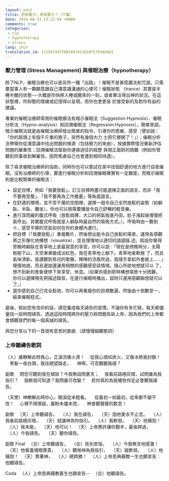 ```yaml
---
layout: post
title: 你有壓力，我有壓力？（下篇）
date: 2014-08-31 13:22:04 +0800
comments: true
categories:
 - nlp
 - hypnotherapy
 - stress
lang: zhcn
translation_id: 11156f447f085847452018f5f934d4d1
---
```


### 壓力管理 (Stress Management) 與催眠治療（hypnotherapy）

除了NLP，催眠治療也可以是另外一種「出路」！催眠不是甚麼魔法和咒語，只需要當事人有一顆願意跟自己潛意識溝通的心便可！催眠狀態 （trance）其實是半睡半醒的狀態──大概是你快將入睡或醒來的一刻，或者專注得出神的狀況。在這狀態裡，所抑壓的情緒或記憶得以呈現，而你也會更易 於接受新的及對你有益的建議。

專業的催眠治療師常用的催眠療法有暗示催眠法（Suggestion Hypnosis）、催眠分析法（Hypno-analysis）和回溯催眠法（Regression Hypnosis）。簡單來說，暗示催眠法就是由催眠治療師發出簡單的指令，引導你的思維、感受（譬如說：「你的肩頭上有個千斤重的擔子，突然有幾個大力 士把它挪開了！」）；催眠分析法帶領你從潛意識中找出問題的根源（包括壓力的來由），按據實際情況重新評估問題的嚴重性；回溯催眠法幫助你連接過往的經歷 與現正面對的困難（例如你曾聽到同事收到解雇信，因而焦慮自己也會遭到相同待遇）。

除了尋求催眠治療師的協助，同時你也可以嘗試在家中找個舒適的地方進行自我催眠。沒有治療師的引導，要進行催眠分析和回溯催眠確實有一定難度，而暗示催眠則是比較簡單的催眠法：

* 設定目標，例如「我要放鬆」。訂立目標時盡可能選擇正面的語言，而非「我不要再受壓」、「我不要再為工作擔憂」等負面語言。
* 在舒適的環境，並不受干擾的空間裡，選擇一個令自己全然放鬆的姿勢（如躺臥、半臥、攤坐）。你也可以按需要播放令自己舒暢的輕音樂。
* 進行深而緩的腹式呼吸（放鬆肩膊，大口的把氣吸進丹田，肚子漲起後慢慢把氣呼出。其實腹式呼吸就是人躺臥時最自然的吸吸方式。）。呼吸時由一數到十，感受平靜的空氣如何在你的身體內運行。
* 把目標（「我要放鬆」）重複數片，然後想出能令自己放鬆的場景，運用各感觀將之形像化地構想（visualize），並且慢慢地以適切的語調描 述。假設你覺得旁晚時躺臥在青草地上是最寫意的享受，你可以說：「現在是傍晚時分，太陽剛剛下山，天空漸漸變成淡紅色，我在青草地上躺下。青草地柔軟極 了，而且氣味清新。我還聽到鳥兒的歌聲。陣陣的涼風吹過，我隨手拿起外套披上……」慢慢地說，而且邊說邊運用相關的感觀感受該情境。隨心所欲地想就可以 了，想不到新的景象便停下來享受、休息。（如果你感到即時構想場景十分困難，你可以選擇預先把描述錄音，在進行催眠時播出，屆時只運用感觀聯想就可以 了。）
* 當你感到自己已完全鬆弛，你可以再重複你的目標數遍，然後由十倒數至一，結束催眠程式。

最後，假如您有信仰的話，請您養成每天禱告的習慣。不論你有多忙碌，每天都儘量找一段時間禱告。透過這段時間將你的壓力與問題告訴上帝，因為我們的上帝都會傾聽我們的每一個真誠的禱告。

與您分享以下的一首很有意思的歌曲 （請慢慢細聽歌詞）

### 上帝聽禱告歌詞

（人）誰瞭解此時我心，正淚流像火燙！
　從我心燒如炭火，又像冰將我封鎖！
　黑髮一夜白頭，我往絕望路走，
　神啊，可否聽聽我禱？

副歌
　問您可聽到我在傾訴？今我無話問蒼天；
　我看前路極灰暗，試問誰為我指引？
　我軟弱可知道？我問誰可改變？
　若你真的為我犧牲你定必會聽我禱告。

（天使）神瞭解此時你心，眼淚從未輕看。
　從最初一如最初，從來都不變不改！
　心裡不用懷疑，冀盼未燼未熄，
　神會聽聲聲的歎息！

副歌
　（天）上帝聽禱告，
　（人）我在禱告，
　（天）因他愛永不止息。
　（人）我看前路極灰暗，
　（天）就讓神為你指引。
　（人）我軟弱，
　（天）他擁抱！
　（人）我未能，
　（天）他可以！
　（天）上帝應許讓你艱辛，最後跨過，
　（人）今我禱告。
　（天）聽你禱告。

副歌 Final
　（合）上帝聽禱告，
　（合）告別苦惱，
　（人）今我無言地感激！
　（天）他看靈魂極寶貴，
　（人）聽候神為我指引，
　（天）縱軟弱，
　（人）他擁抱！
　（天）靠著神，
　（人）總跨勝！
　（人）上帝恩典藉教一生也願宣告：他聽禱告。

Coda
　（人）上帝恩典藉教蒼生也願宣告--
　（合）他聽禱告。
